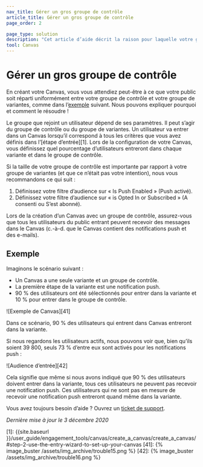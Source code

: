 ```yaml
---
nav_title: Gérer un gros groupe de contrôle 
article_title: Gérer un gros groupe de contrôle 
page_order: 2

page_type: solution
description: "Cet article d’aide décrit la raison pour laquelle votre groupe de contrôle peut être plus gros que prévu et vous guide à travers les étapes pour résoudre cela."
tool: Canvas
---
```


# Gérer un gros groupe de contrôle 

En créant votre Canvas, vous vous attendiez peut-être à ce que votre public soit réparti uniformément entre votre groupe de contrôle et votre groupe de variantes, comme dans l’[exemple](#example) suivant. Nous pouvons expliquer pourquoi et comment le résoudre !

Le groupe que rejoint un utilisateur dépend de ses paramètres. Il peut s’agir du groupe de contrôle ou du groupe de variantes. Un utilisateur va entrer dans un Canvas lorsqu’il correspond à tous les critères que vous avez définis dans l’[étape d’entrée][1]. Lors de la configuration de votre Canvas, vous définissez quel pourcentage d’utilisateurs entreront dans chaque variante et dans le groupe de contrôle.

Si la taille de votre groupe de contrôle est importante par rapport à votre groupe de variantes (et que ce n’était pas votre intention), nous vous recommandons ce qui suit :
1. Définissez votre filtre d’audience sur « Is Push Enabled » (Push activé).
2. Définissez votre filtre d’audience sur « is Opted In or Subscribed » (A consenti ou S’est abonné).

Lors de la création d’un Canvas avec un groupe de contrôle, assurez-vous que tous les utilisateurs du public entrant peuvent recevoir des messages dans le Canvas (c.-à-d. que le Canvas contient des notifications push et des e-mails).

## Exemple

Imaginons le scénario suivant :
- Un Canvas a une seule variante et un groupe de contrôle.
- La première étape de la variante est une notification push.
- 90 % des utilisateurs ont été sélectionnés pour entrer dans la variante et 10 % pour entrer dans le groupe de contrôle.

![Exemple de Canvas][41]

Dans ce scénario, 90 % des utilisateurs qui entrent dans Canvas entreront dans la variante. 

Si nous regardons les utilisateurs actifs, nous pouvons voir que, bien qu’ils soient 39 800, seuls 73 % d’entre eux sont activés pour les notifications push :

![Audience d’entrée][42]

Cela signifie que même si nous avons indiqué que 90 % des utilisateurs doivent entrer dans la variante, tous ces utilisateurs ne peuvent pas recevoir une notification push. Ces utilisateurs qui ne sont pas en mesure de recevoir une notification push entreront quand même dans la variante.

Vous avez toujours besoin d’aide ? Ouvrez un [ticket de support]({{site.baseurl}}/braze_support/).

_Dernière mise à jour le 3 décembre 2020_

[1]: {{site.baseurl }}/user_guide/engagement_tools/canvas/create_a_canvas/create_a_canvas/#step-2-use-the-entry-wizard-to-set-up-your-canvas
[41]: {% image_buster /assets/img_archive/trouble15.png %}
[42]: {% image_buster /assets/img_archive/trouble16.png %}
